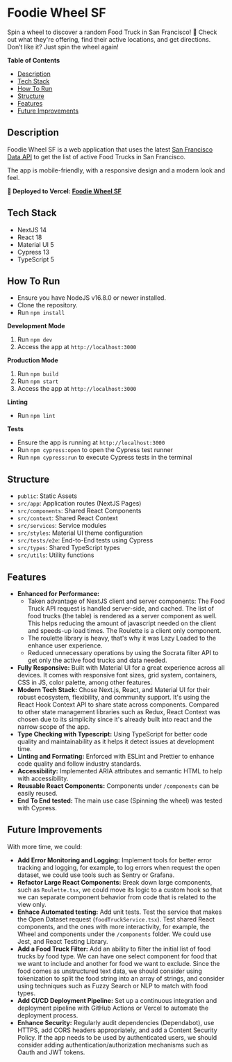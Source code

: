 # Foodie Wheel SF

Spin a wheel to discover a random Food Truck in San Francisco! 🌉
Check out what they're offering, find their active locations, and get directions.
Don’t like it? Just spin the wheel again!

**Table of Contents**

- [Description](#description)
- [Tech Stack](#tech-stack)
- [How To Run](#how-to-run)
- [Structure](#structure)
- [Features](#features)
- [Future Improvements](#future-improvements)

## Description

Foodie Wheel SF is a web application that uses the latest [San Francisco Data API](https://dev.socrata.com/foundry/data.sfgov.org/rqzj-sfat) to get the list of active Food Trucks in San Francisco.

The app is mobile-friendly, with a responsive design and a modern look and feel.

**🚀 Deployed to Vercel: [Foodie Wheel SF](https://foodie-wheel-sf.vercel.app/)**

## Tech Stack

- NextJS 14
- React 18
- Material UI 5
- Cypress 13
- TypeScript 5

## How To Run

- Ensure you have NodeJS v16.8.0 or newer installed.
- Clone the repository.
- Run `npm install`

**Development Mode**

1. Run `npm dev`
2. Access the app at `http://localhost:3000`

**Production Mode**

1. Run `npm build`
2. Run `npm start`
3. Access the app at `http://localhost:3000`

**Linting**

- Run `npm lint`

**Tests**

- Ensure the app is running at `http://localhost:3000`
- Run `npm cypress:open` to open the Cypress test runner
- Run `npm cypress:run` to execute Cypress tests in the terminal

## Structure

- `public`: Static Assets
- `src/app`: Application routes (NextJS Pages)
- `src/components`: Shared React Components
- `src/context`: Shared React Context
- `src/services`: Service modules
- `src/styles`: Material UI theme configuration
- `src/tests/e2e`: End-to-End tests using Cypress
- `src/types`: Shared TypeScript types
- `src/utils`: Utility functions

## Features

- **Enhanced for Performance:**
  - Taken advantage of NextJS client and server components: The Food Truck API request is handled server-side, and cached. The list of food trucks (the table) is rendered as a server component as well. This helps reducing the amount of javascript needed on the client and speeds-up load times. The Roulette is a client only component.
  - The roulette library is heavy, that's why it was Lazy Loaded to the enhance user experience.
  - Reduced unnecessary operations by using the Socrata filter API to get only the active food trucks and data needed.
- **Fully Responsive:** Built with Material UI for a great experience across all devices. It comes with responsive font sizes, grid system, containers, CSS in JS, color palette, among other features.
- **Modern Tech Stack:** Chose Next.js, React, and Material UI for their robust ecosystem, flexibility, and community support. It's using the React Hook Context API to share state across components. Compared to other state management libraries such as Redux, React Context was chosen due to its simplicity since it's already built into react and the narrow scope of the app.
- **Type Checking with Typescript:** Using TypeScript for better code quality and maintainability as it helps it detect issues at development time.
- **Linting and Formating:** Enforced with ESLint and Prettier to enhance code quality and follow industry standards.
- **Accessibility:** Implemented ARIA attributes and semantic HTML to help with accessibility.
- **Reusable React Components:** Components under `/components` can be easily reused.
- **End To End tested:** The main use case (Spinning the wheel) was tested with Cypress.

## Future Improvements

With more time, we could:

- **Add Error Monitoring and Logging:** Implement tools for better error tracking and logging, for example, to log errors when request the open dataset, we could use tools such as Sentry or Grafana.
- **Refactor Large React Components:** Break down large components, such as `Roulette.tsx`, we could move its logic to a custom hook so that we can separate component behavior from code that is related to the view only.
- **Enhace Automated testing:** Add unit tests. Test the service that makes the Open Dataset request (`foodTruckService.tsx`). Test shared React components, and the ones with more interactivity, for example, the Wheel and components under the `/components` folder. We could use Jest, and React Testing Library.
- **Add a Food Truck Filter:** Add an ability to filter the initial list of food trucks by food type. We can have one select component for food that we want to include and another for food we want to exclude. Since the food comes as unstructured text data, we should consider using tokenization to split the food string into an array of strings, and consider using techniques such as Fuzzy Search or NLP to match with food types.
- **Add CI/CD Deployment Pipeline:** Set up a continuous integration and deployment pipeline with GitHub Actions or Vercel to automate the deployment process.
- **Enhance Security:** Regularly audit dependencies (Dependabot), use HTTPS, add CORS headers appropriately, and add a Content Security Policy. If the app needs to be used by authenticated users, we should consider adding authentication/authorization mechanisms such as Oauth and JWT tokens.
